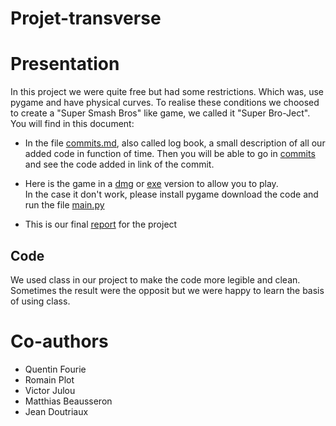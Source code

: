 # Projet-transverse
# Presentation
In this project we were quite free but had some restrictions. Which was, use pygame and have physical curves. To realise these conditions we choosed to create a "Super Smash Bros" like game, we called it "Super Bro-Ject". <br>
You will find in this document: <br>
* In the file [commits.md](https://github.com/MatthiasBeausseron/Projet-transverse/blob/main/Commits.md), also called log book, a small description of all our added code in function of time. Then you will be able to go in [commits](https://github.com/MatthiasBeausseron/Projet-transverse/commits/main) and see the code added in link of the commit.

* Here is the game in a [dmg]() or [exe]() version to allow you to play. <br>
In the case it don't work, please install pygame download the code and run the file [main.py](https://github.com/MatthiasBeausseron/Projet-transverse/blob/main/main.py)<br>
* This is our final [report]() for the project<br>
## Code
We used class in our project to make the code more legible and clean. Sometimes the result were the opposit but we were happy to learn the basis of using class.<br>


# Co-authors
* Quentin Fourie
* Romain Plot
* Victor Julou
* Matthias Beausseron
* Jean Doutriaux
